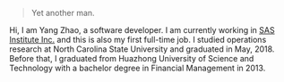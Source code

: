 > Yet another man.

Hi, I am Yang Zhao, a software developer. I am currently working in [SAS Institute Inc.](https://www.sas.com/en_us/home.html) and this is also my first full-time job. I studied operations research at North Carolina State University and graduated in May, 2018. Before that, I graduated from Huazhong University of Science and Technology with a bachelor degree in Financial Management in 2013.

